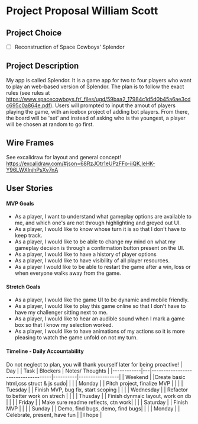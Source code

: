 # Project Proposal William Scott

## Project Choice

- [ ] Reconstruction of Space Cowboys' Splendor

## Project Description 

My app is called Splendor. It is a game app for two to four players who want to play an web-based version of Splendor. The plan is to follow the exact rules (see rules at https://www.spacecowboys.fr/_files/ugd/59baa2_17984c1d5d0b45a6ae3cdc695c0a864e.pdf). Users will prompted to input the amout of players playing the game, with an icebox project of adding bot players. From there, the board will be 'set' and instead of asking who is the youngest, a player will be chosen at random to go first.

## Wire Frames
See excalidraw for layout and general concept!
https://excalidraw.com/#json=68RzJOtr1eUPzFFo-iiQK,IeHK-Y96LWXlnjhPsXv7nA

## User Stories

#### MVP Goals

- As a player, I want to understand what gameplay options are available to me, and which one's are not through highlighting and greyed out UI.
- As a player, I would like to know whose turn it is so that I don't have to keep track.
- As a player, I would like to be able to change my mind on what my gameplay decsion is through a confirmation button present on the UI.
- As a player, I would like to have a history of player options
- As a player, I would like to have visibility of all player resources.
- As a player I would like to be able to restart the game after a win, loss or when everyone walks away from the game.

#### Stretch Goals

- As a player, I would like the game UI to be dynamic and mobile friendly.
- As a player, I would like to play this game online so that I don't have to have my challenger sitting next to me.
- As a player, I would like to hear an audible sound when I mark a game box so that I know my selection worked.
- As a player, I would like to have animations of my actions so it is more pleasing to watch the game unfold on not my turn.

#### Timeline - Daily Accountability

Do not neglect to plan, you will thank yourself later for being proactive!
| Day        |   | Task                               | Blockers | Notes/ Thoughts |
|------------|---|------------------------------------|----------|-----------------|
|  Weekend   |   |Create basic html,css struct & js sudo|          |                |
|    Monday  |   |    Pitch project, finalize MVP     |          |                 |
|   Tuesday  |   | Finish MVP, bug fix, start scoping |          |                 |
| Wednesday  |   | Refactor to better work on strech  |          |                 |
|  Thusday   |   |  Finish dynmaic layout, work on db |          |                 |
|  Friday    |   |  Make sure readme reflects, ctn work|         |                 |
|   Saturday |   |      Finish MVP                    |          |                 |
|    Sunday  |   |    Demo, find bugs, demo, find bugs|          |                 |
|    Monday  |   |     Celebrate, present, have fun   |          | I hope          |